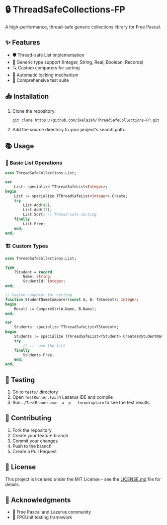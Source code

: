 # 🔒 ThreadSafeCollections-FP

A high-performance, thread-safe generic collections library for Free Pascal.

## ✨ Features

- 🛡️ Thread-safe List implementation
- 🚀 Generic type support (Integer, String, Real, Boolean, Records)
- 🔍 Custom comparers for sorting
- 🔐 Automatic locking mechanism
- 🧪 Comprehensive test suite

## 📥 Installation

1. Clone the repository:
   ```bash
   git clone https://github.com/ikelaiah/ThreadSafeCollections-FP.git
   ```
2. Add the source directory to your project's search path.

## 📚 Usage

### 🔰 Basic List Operations

```pascal
uses ThreadSafeCollections.List;

var
    List: specialize TThreadSafeList<Integer>;
begin
    List := specialize TThreadSafeList<Integer>.Create;
    try
        List.Add(42);
        List.Add(17);
        List.Sort; // Thread-safe sorting
    finally
        List.Free;
    end;
end;
```

### 🏗️ Custom Types

```pascal
uses ThreadSafeCollections.List;

type
    TStudent = record
        Name: string;
        StudentId: Integer;
end;

// Custom comparer for sorting
function StudentNameComparer(const A, B: TStudent): Integer;
begin
    Result := CompareStr(A.Name, B.Name);
end;

var
    Students: specialize TThreadSafeList<TStudent>;
begin
    Students := specialize TThreadSafeList<TStudent>.Create(@StudentNameComparer);
    try 
        // ... use the list
    finally
        Students.Free;
    end;
end;
```

## 🧪 Testing

1. Go to `tests/` directory
2. Open `TestRunner.lpi` in Lazarus IDE and compile
3. Run `./TestRunner.exe -a -p --format=plain` to see the test results.

## 🤝 Contributing

1. Fork the repository
2. Create your feature branch
3. Commit your changes
4. Push to the branch
5. Create a Pull Request

## 📄 License

This project is licensed under the MIT License - see the [LICENSE.md](LICENSE.md) file for details.

## 👏 Acknowledgments

- 🎯 Free Pascal and Lazarus community
- 🧪 FPCUnit testing framework